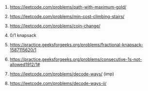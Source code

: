 1. https://leetcode.com/problems/path-with-maximum-gold/

2. https://leetcode.com/problems/min-cost-climbing-stairs/

3. https://leetcode.com/problems/coin-change/

4. 0/1 knapsack

5. https://practice.geeksforgeeks.org/problems/fractional-knapsack-1587115620/1

6. https://practice.geeksforgeeks.org/problems/consecutive-1s-not-allowed1912/1#

7. https://leetcode.com/problems/decode-ways/ (imp)

8. https://leetcode.com/problems/decode-ways-ii/
